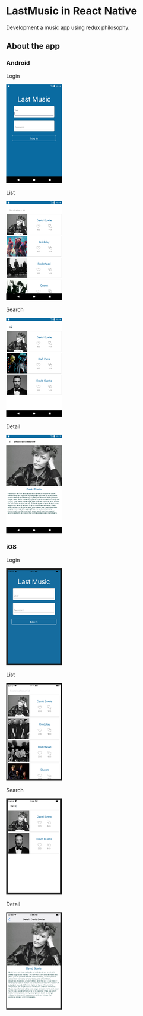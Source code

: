 # LastMusic in React Native
Development a music app using redux philosophy.
## About the app
### Android ###
Login

<img src="https://github.com/sergiogs92/LastMusicReactNative/blob/master/img/login_android.png" width="150">

List

<img src="https://github.com/sergiogs92/LastMusicReactNative/blob/master/img/list_android.png" width="150">

Search

<img src="https://github.com/sergiogs92/LastMusicReactNative/blob/master/img/search_android.png" width="150">

Detail

<img src="https://github.com/sergiogs92/LastMusicReactNative/blob/master/img/detail_android.png" width="150">

### iOS ###
Login

<img src="https://github.com/sergiogs92/LastMusicReactNative/blob/master/img/login_ios.png" width="150">

List

<img src="https://github.com/sergiogs92/LastMusicReactNative/blob/master/img/list_ios.png" width="150">

Search

<img src="https://github.com/sergiogs92/LastMusicReactNative/blob/master/img/search_ios.png" width="150">

Detail

<img src="https://github.com/sergiogs92/LastMusicReactNative/blob/master/img/detail_ios.png" width="150">
